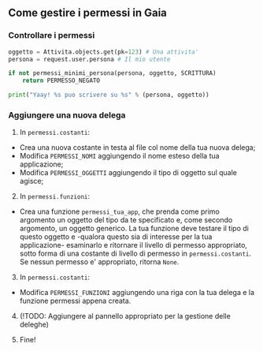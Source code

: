 ## Come gestire i permessi in Gaia

### Controllare i permessi

```python
oggetto = Attivita.objects.get(pk=123) # Una attivita'
persona = request.user.persona # Il mio utente

if not permessi_minimi_persona(persona, oggetto, SCRITTURA)
    return PERMESSO_NEGATO

print("Yaay! %s puo scrivere su %s" % (persona, oggetto))
```
 
### Aggiungere una nuova delega

1. In `permessi.costanti`:
  * Crea una nuova costante in testa al file col nome della tua nuova delega;
  * Modifica `PERMESSI_NOMI` aggiungendo il nome esteso della tua applicazione;
  * Modifica `PERMESSI_OGGETTI` aggiungendo il tipo di oggetto sul quale agisce;
  
2. In `permessi.funzioni`:
  * Crea una funzione `permessi_tua_app`, che prenda come primo argomento un oggetto del tipo da te specificato
    e, come secondo argomento, un oggetto generico. La tua funzione deve testare il tipo di questo oggetto e
    -qualora questo sia di interesse per la tua applicazione- esaminarlo e ritornare il livello di permesso
    appropriato, sotto forma di una costante di livello di permesso in `permessi.costanti`.
    Se nessun permesso e' appropriato, ritorna `None`.
    
3. In `permessi.costanti`:
  * Modifica `PERMESSI_FUNZIONI` aggiungendo una riga con la tua delega e la funzione permessi appena creata.

4. (!TODO: Aggiungere al pannello appropriato per la gestione delle deleghe)

5. Fine!
